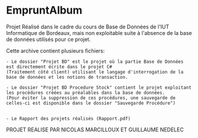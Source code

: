 # EmpruntAlbum

Projet Réalisé dans le cadre du cours de Base de Données de l'IUT Informatique de Bordeaux, mais non exploitable suite à l'absence de la base de données utilisés pour ce projet.

Cette archive contient plusieurs fichiers:

	- Le dossier "Projet BD" est le projet où la partie Base de Données est directement écrite dans le projet C#
	(Traitement côté client) utilisant le langage d'interrogation de la base de données et les notions de transaction.

	- Le dossier "Projet BD Procedure Stock" contient le projet exploitant les procédures créées au préalables dans la base de données.
	(Pour éviter la suppression de ces procédures, une sauvegarde de celles-ci est disponible dans le dossier "Sauvegarde Procédure")


	- Le Rapport des projets réalisés (Rapport.pdf)



PROJET REALISE PAR NICOLAS MARCILLOUX ET GUILLAUME NEDELEC

	
